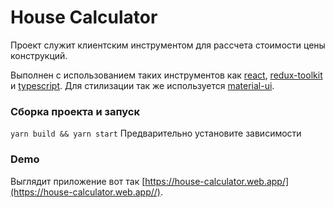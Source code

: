 # House Calculator

Проект служит клиентским инструментом для рассчета стоимости цены конструкций.

Выполнен с использованием таких инструментов как  [react](https://ru.reactjs.org/), [redux-toolkit](https://redux-toolkit.js.org/) и [typescript](https://www.typescriptlang.org/). Для стилизации так же используется [material-ui](https://material-ui.com/ru/).

### Сборка проекта и запуск

```yarn build && yarn start``` 
Предварительно установите зависимости

### Demo
Выглядит приложение вот так [https://house-calculator.web.app/](https://house-calculator.web.app//).

